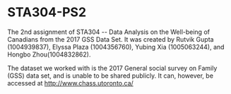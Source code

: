 # STA304-PS2
The 2nd assignment of STA304 -- Data Analysis on the Well-being of Canadians from the 2017 GSS Data Set. It was created by Rutvik Gupta (1004939837), Elyssa Plaza (1004356760), Yubing Xia (1005063244), and Hongbo Zhou(1004832862).

The dataset we worked with is the 2017 General social survey on Family (GSS) data set, and is unable to be shared publicly. It can, however, be accessed at http://www.chass.utoronto.ca/
